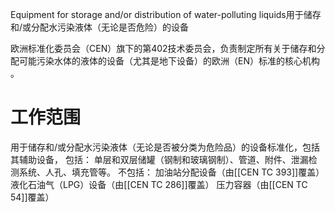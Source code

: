 Equipment for storage and/or distribution of water-polluting liquids​
用于储存和/或分配水污染液体（无论是否危险）的设备

欧洲标准化委员会（CEN）旗下的第402技术委员会，负责制定所有关于储存和分配可能污染水体的液体的设备（尤其是地下设备）的欧洲（EN）标准的核心机构​​。

# 工作范围

用于储存和/或分配水污染液体（无论是否被分类为危险品）的设备标准化，包括其辅助设备，
包括：
单层和双层储罐（钢制和玻璃钢制）、管道、附件、泄漏检测系统、人孔、填充管等。
不包括：
加油站分配设备（由[[CEN TC 393]]覆盖）
液化石油气（LPG）设备（由[[CEN TC 286]]覆盖）
压力容器（由[[CEN TC 54]]覆盖）

